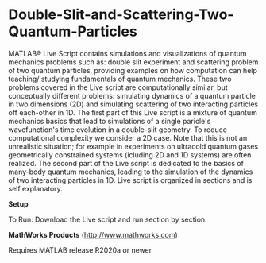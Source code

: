 # Double-Slit-and-Scattering-Two-Quantum-Particles
MATLAB&reg; Live Script contains simulations and visualizations of quantum mechanics problems such as: 
double slit experiment and scattering problem of two quantum particles, providing examples on how computation 
can help teaching/ studying fundamentals of quantum mechanics. These two problems covered in the Live script are 
computationally similar, but conceptually different problems: simulating dynamics of a quantum particle in two dimensions (2D) 
and simulating scattering of two interacting particles off each-other in 1D.
The first part of this Live script is a mixture of quantum mechanics basics that lead to simulations of a single paricle's wavefunction's 
time evolution in a double-slit geometry. To reduce computational complexity we consider a 2D case. Note that this is not an unrealistic situation; 
for example in experiments on ultracold quantum gases geometrically constrained systems (icluding 2D and 1D systems) are often realized.
The second part of the Live script is dedicated to the basics of many-body quantum mechanics, leading to the simulation of the dynamics of two interacting 
particles in 1D. Live script is organized in sections and is self explanatory. 


**Setup**

To Run:
Download the Live script and run section by section. 


**MathWorks Products** (http://www.mathworks.com)

Requires MATLAB release R2020a or newer
